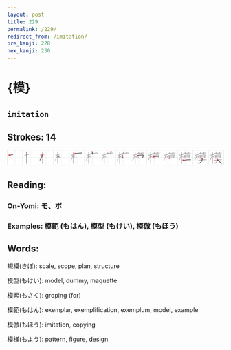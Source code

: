 ```yaml
---
layout: post
title: 229
permalink: /229/
redirect_from: /imitation/
pre_kanji: 228
nex_kanji: 230
---
```


# {模}

## `imitation`

## Strokes: 14

<div class="stroke"><img src="../images/E6A8A1.png" /></div>

## Reading:

### On-Yomi: モ、ボ

### Examples: 模範 (もはん), 模型 (もけい), 模倣 (もほう)

## Words:

規模(きぼ): scale, scope, plan, structure

模型(もけい): model, dummy, maquette

模索(もさく): groping (for)

模範(もはん): exemplar, exemplification, exemplum, model, example

模倣(もほう): imitation, copying

模様(もよう): pattern, figure, design
